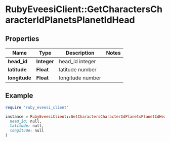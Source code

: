# RubyEveesiClient::GetCharactersCharacterIdPlanetsPlanetIdHead

## Properties

| Name | Type | Description | Notes |
| ---- | ---- | ----------- | ----- |
| **head_id** | **Integer** | head_id integer |  |
| **latitude** | **Float** | latitude number |  |
| **longitude** | **Float** | longitude number |  |

## Example

```ruby
require 'ruby_eveesi_client'

instance = RubyEveesiClient::GetCharactersCharacterIdPlanetsPlanetIdHead.new(
  head_id: null,
  latitude: null,
  longitude: null
)
```

